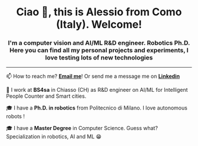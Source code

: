 <h1 align="center">Ciao 👋, this is Alessio from Como (Italy). Welcome!</h1>
<h3 align="center">I'm a computer vision and AI/ML R&D engineer. Robotics Ph.D. Here you can find all my personal projects and experiments, I love testing lots of new technologies</h3>

* * *


📫 How to reach me? **[Email me](mailto:f.alemauro@gmail.com)**! Or send me a message me on **[Linkedin](https://www.linkedin.com/in/alemauro/)**

🔭 I work at **BS4sa** in Chiasso (CH) as R&D engineer on AI/ML for Intelligent People Counter and Smart cities.

🎓 I have a **Ph.D. in robotics** from Politecnico di Milano. I love autonomous robots !

🎓 I have a **Master Degree** in Computer Science. Guess what? Specialization in robotics, AI and ML :grin:
